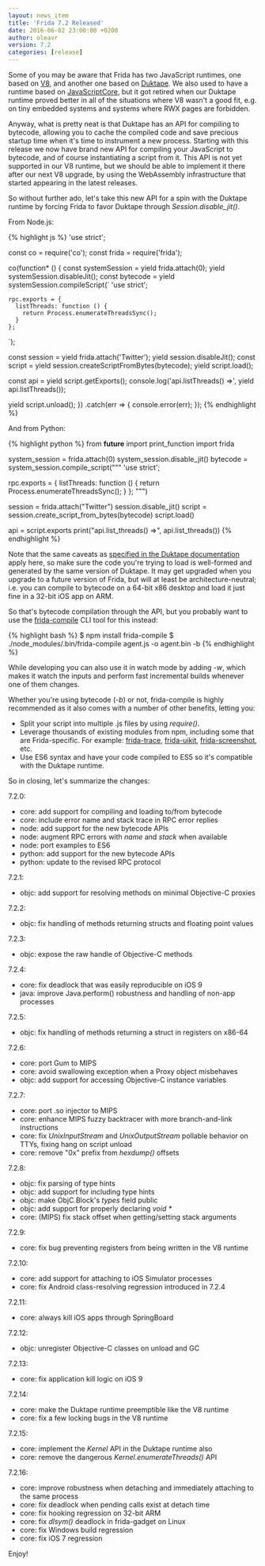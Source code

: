 ```yaml
---
layout: news_item
title: 'Frida 7.2 Released'
date: 2016-06-02 23:00:00 +0200
author: oleavr
version: 7.2
categories: [release]
---
```


Some of you may be aware that Frida has two JavaScript runtimes, one based
on [V8](https://developers.google.com/v8/), and another one based on [Duktape](http://duktape.org/).
We also used to have a runtime based on [JavaScriptCore](http://trac.webkit.org/wiki/JavaScriptCore),
but it got retired when our Duktape runtime proved better in all of the
situations where V8 wasn't a good fit, e.g. on tiny embedded systems and
systems where RWX pages are forbidden.

Anyway, what is pretty neat is that Duktape has an API for compiling to
bytecode, allowing you to cache the compiled code and save precious startup time
when it's time to instrument a new process. Starting with this release we now
have brand new API for compiling your JavaScript to bytecode, and of course
instantiating a script from it. This API is not yet supported in our V8 runtime,
but we should be able to implement it there after our next V8 upgrade, by using
the WebAssembly infrastructure that started appearing in the latest releases.

So without further ado, let's take this new API for a spin with the Duktape
runtime by forcing Frida to favor Duktape through *Session.disable_jit()*.

From Node.js:

{% highlight js %}
'use strict';

const co = require('co');
const frida = require('frida');

co(function* () {
  const systemSession = yield frida.attach(0);
  yield systemSession.disableJit();
  const bytecode = yield systemSession.compileScript(`
    'use strict';

    rpc.exports = {
      listThreads: function () {
        return Process.enumerateThreadsSync();
      }
    };
  `);

  const session = yield frida.attach('Twitter');
  yield session.disableJit();
  const script = yield session.createScriptFromBytes(bytecode);
  yield script.load();

  const api = yield script.getExports();
  console.log('api.listThreads() =>', yield api.listThreads());

  yield script.unload();
})
.catch(err => {
  console.error(err);
});
{% endhighlight %}

And from Python:

{% highlight python %}
from __future__ import print_function
import frida

system_session = frida.attach(0)
system_session.disable_jit()
bytecode = system_session.compile_script("""
'use strict';

rpc.exports = {
  listThreads: function () {
    return Process.enumerateThreadsSync();
  }
};
""")

session = frida.attach("Twitter")
session.disable_jit()
script = session.create_script_from_bytes(bytecode)
script.load()

api = script.exports
print("api.list_threads() =>", api.list_threads())
{% endhighlight %}

Note that the same caveats as [specified in the Duktape documentation](http://duktape.org/api.html#duk_load_function)
apply here, so make sure the code you're trying to load is well-formed and
generated by the same version of Duktape. It may get upgraded when you upgrade
to a future version of Frida, but will at least be architecture-neutral; i.e.
you can compile to bytecode on a 64-bit x86 desktop and load it just fine in
a 32-bit iOS app on ARM.

So that's bytecode compilation through the API, but you probably want to use the [frida-compile](https://github.com/frida/frida-compile)
CLI tool for this instead:

{% highlight bash %}
$ npm install frida-compile
$ ./node_modules/.bin/frida-compile agent.js -o agent.bin -b
{% endhighlight %}

While developing you can also use it in watch mode by adding *-w*, which makes
it watch the inputs and perform fast incremental builds whenever one of them
changes.

Whether you're using bytecode (*-b*) or not, frida-compile is highly recommended
as it also comes with a number of other benefits, letting you:

- Split your script into multiple .js files by using *require()*.
- Leverage thousands of existing modules from npm, including some that are
  Frida-specific. For example:
  [frida-trace](https://github.com/nowsecure/frida-trace),
  [frida-uikit](https://github.com/nowsecure/frida-uikit),
  [frida-screenshot](https://github.com/nowsecure/frida-screenshot), etc.
- Use ES6 syntax and have your code compiled to ES5 so it's compatible with
  the Duktape runtime.

So in closing, let's summarize the changes:

7.2.0:

- core: add support for compiling and loading to/from bytecode
- core: include error name and stack trace in RPC error replies
- node: add support for the new bytecode APIs
- node: augment RPC errors with *name* and *stack* when available
- node: port examples to ES6
- python: add support for the new bytecode APIs
- python: update to the revised RPC protocol

7.2.1:

- objc: add support for resolving methods on minimal Objective-C proxies

7.2.2:

- objc: fix handling of methods returning structs and floating point values

7.2.3:

- objc: expose the raw handle of Objective-C methods

7.2.4:

- core: fix deadlock that was easily reproducible on iOS 9
- java: improve Java.perform() robustness and handling of non-app processes

7.2.5:

- objc: fix handling of methods returning a struct in registers on x86-64

7.2.6:

- core: port Gum to MIPS
- core: avoid swallowing exception when a Proxy object misbehaves
- objc: add support for accessing Objective-C instance variables

7.2.7:

- core: port .so injector to MIPS
- core: enhance MIPS fuzzy backtracer with more branch-and-link instructions
- core: fix *UnixInputStream* and *UnixOutputStream* pollable behavior on TTYs,
        fixing hang on script unload
- core: remove "0x" prefix from *hexdump()* offsets

7.2.8:

- objc: fix parsing of type hints
- objc: add support for including type hints
- objc: make ObjC.Block's *types* field public
- objc: add support for properly declaring *void \**
- core: (MIPS) fix stack offset when getting/setting stack arguments

7.2.9:

- core: fix bug preventing registers from being written in the V8 runtime

7.2.10:

- core: add support for attaching to iOS Simulator processes
- core: fix Android class-resolving regression introduced in 7.2.4

7.2.11:

- core: always kill iOS apps through SpringBoard

7.2.12:

- objc: unregister Objective-C classes on unload and GC

7.2.13:

- core: fix application kill logic on iOS 9

7.2.14:

- core: make the Duktape runtime preemptible like the V8 runtime
- core: fix a few locking bugs in the V8 runtime

7.2.15:

- core: implement the *Kernel* API in the Duktape runtime also
- core: remove the dangerous *Kernel.enumerateThreads()* API

7.2.16:

- core: improve robustness when detaching and immediately attaching to the same
        process
- core: fix deadlock when pending calls exist at detach time
- core: fix hooking regression on 32-bit ARM
- core: fix *dlsym()* deadlock in frida-gadget on Linux
- core: fix Windows build regression
- core: fix iOS 7 regression

Enjoy!
